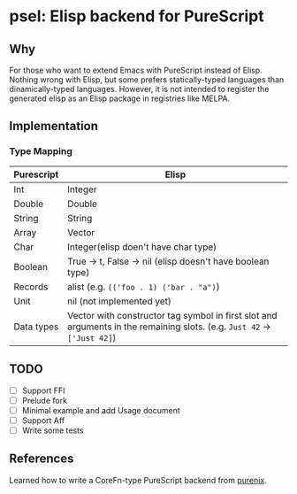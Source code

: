 # psel: Elisp backend for PureScript

## Why

For those who want to extend Emacs with PureScript instead of Elisp.
Nothing wrong with Elisp, but some prefers statically-typed languages than dinamically-typed languages.
However, it is not intended to register the generated elisp as an Elisp package in registries like MELPA.

## Implementation

### Type Mapping

Purescript | Elisp
-----------|------
Int | Integer
Double | Double
String | String
Array | Vector
Char | Integer(elisp doen't have char type)
Boolean | True -> t, False -> nil (elisp doesn't have boolean type)
Records | alist (e.g. `(('foo . 1) ('bar . "a")`)
Unit | nil (not implemented yet)
Data types | Vector with constructor tag symbol in first slot and arguments in the remaining slots. (e.g. `Just 42` -> `['Just 42]`)

## TODO

* [ ] Support FFI
* [ ] Prelude fork
* [ ] Minimal example and add Usage document
* [ ] Support Aff
* [ ] Write some tests

## References

Learned how to write a CoreFn-type PureScript backend from [purenix](https://github.com/purenix-org/purenix).
